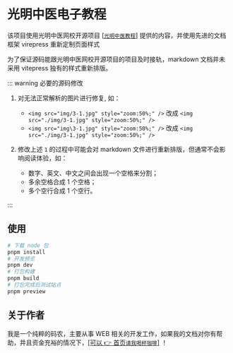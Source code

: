 # 光明中医电子教程

该项目使用光明中医网校开源项目 [[`光明中医教程`]](https://gitee.com/gmzy_admin/gmzyjc) 提供的内容，并使用先进的文档框架 virepress 重新定制页面样式

为了保证源码能跟光明中医网校开源项目的项目及时接轨，markdown 文档并未采用 vitepress 独有的样式重新排版。

::: warning 必要的源码修改

1. 对无法正常解析的图片进行修复, 如：

    - `<img src="img/3-1.jpg" style="zoom:50%;" />` 改成 `<img src="./img/3-1.jpg" style="zoom:50%;" />`
    - `<img src="img\3-1.jpg" style="zoom:50%;" />` 改成 `<img src="./img/3-1.jpg" style="zoom:50%;" />`

2. 修改上述 `1` 的过程中可能会对 markdown 文件进行重新排版，但通常不会影响阅读体验，如：
    - 数字、英文、中文之间会出现一个空格来分割；
    - 多余空格合成 1 个空格；
    - 多个空行合成 1 个空行。

:::

## 使用

```bash
# 下载 node 包
pnpm install
# 开发预览
pnpm dev
# 打包构建
pnpm build
# 打包完成后测试站点
pnpm preview
```

## 关于作者

我是一个纯粹的码农，主要从事 WEB 相关的开发工作，如果我的文档对你有帮助，并且资金充裕的情况下，[[可以 👉 首页`请我喝杯咖啡`]](/) ！
